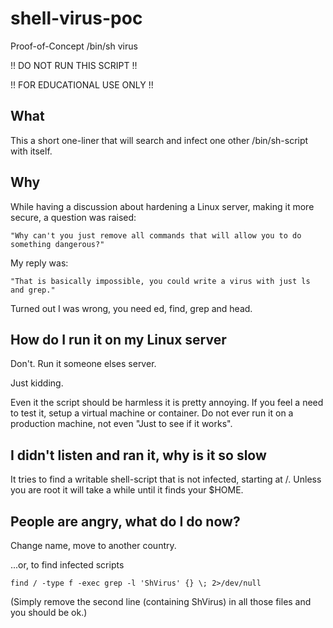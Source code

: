 # shell-virus-poc
Proof-of-Concept /bin/sh virus

!! DO NOT RUN THIS SCRIPT !!

!! FOR EDUCATIONAL USE ONLY !!

## What ##
This a short one-liner that will search and infect one other /bin/sh-script with itself.

## Why ##
While having a discussion about hardening a Linux server, making it more secure, a question was raised:
````
"Why can't you just remove all commands that will allow you to do something dangerous?"
````
My reply was:
````
"That is basically impossible, you could write a virus with just ls and grep."
````
Turned out I was wrong, you need ed, find, grep and head.


## How do I run it on my Linux server ##
Don't. Run it someone elses server.

Just kidding.

Even it the script should be harmless it is pretty annoying. If you feel a need to test it, setup a virtual machine or container. Do not ever run it on a production machine, not even "Just to see if it works".

## I didn't listen and ran it, why is it so slow ##
It tries to find a writable shell-script that is not infected, starting at /. Unless you are root it will take a while until it finds your $HOME.

## People are angry, what do I do now? ##
Change name, move to another country.

...or, to find infected scripts
````
find / -type f -exec grep -l 'ShVirus' {} \; 2>/dev/null
````
(Simply remove the second line (containing ShVirus) in all those files and you should be ok.)

